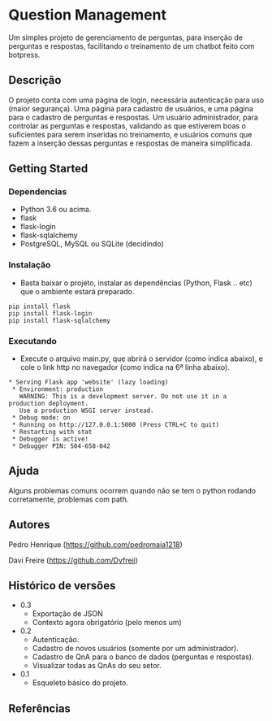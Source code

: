 # Question Management
Um simples projeto de gerenciamento de perguntas, para inserção de perguntas e respostas, facilitando o treinamento de um chatbot feito com botpress.

## Descrição

O projeto conta com uma página de login, necessária autenticação para uso (maior segurança). Uma página para cadastro de usuários, e uma página para o cadastro de 
perguntas e respostas. Um usuário administrador, para controlar as perguntas e respostas, validando as que estiverem boas o suficientes para serem inseridas no 
treinamento, e usuários comuns que fazem a inserção dessas perguntas e respostas de maneira simplificada.

## Getting Started

### Dependencias

* Python 3.6 ou acima.
* flask
* flask-login
* flask-sqlalchemy
* PostgreSQL, MySQL ou SQLite (decidindo)

### Instalação

* Basta baixar o projeto, instalar as dependências (Python, Flask .. etc) que o ambiente estará preparado.
```
pip install flask
pip install flask-login
pip install flask-sqlalchemy
```

### Executando

* Execute o arquivo main.py, que abrirá o servidor (como indica abaixo), e cole o link http no navegador (como indica na 6ª linha abaixo).
```
* Serving Flask app 'website' (lazy loading)
 * Environment: production
   WARNING: This is a development server. Do not use it in a production deployment.
   Use a production WSGI server instead.
 * Debug mode: on
 * Running on http://127.0.0.1:5000 (Press CTRL+C to quit)
 * Restarting with stat
 * Debugger is active!
 * Debugger PIN: 504-658-042
```

## Ajuda

Alguns problemas comuns ocorrem quando não se tem o python rodando corretamente, problemas com path.

## Autores

Pedro Henrique
(https://github.com/pedromaia1218)

Davi Freire
(https://github.com/Dvfreii)


## Histórico de versões

* 0.3
    * Exportação de JSON
    * Contexto agora obrigatório (pelo menos um)
* 0.2
    * Autenticação.
    * Cadastro de novos usuários (somente por um administrador).
    * Cadastro de QnA para o banco de dados (perguntas e respostas).
    * Visualizar todas as QnAs do seu setor.
* 0.1
    * Esqueleto básico do projeto.

## Referências
